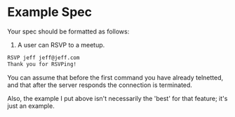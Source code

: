 # Example Spec

Your spec should be formatted as follows:

1. A user can RSVP to a meetup.
```bash
RSVP jeff jeff@jeff.com
Thank you for RSVPing!
```

You can assume that before the first command you have already telnetted, and that after the server responds the connection is terminated.

Also, the example I put above isn't necessarily the 'best' for that feature; it's just an example.
